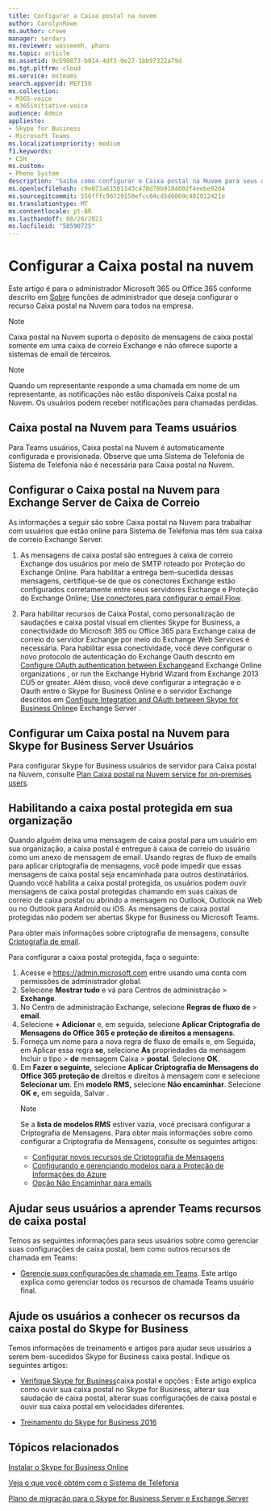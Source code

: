 ```yaml
---
title: Configurar a Caixa postal na nuvem
author: CarolynRowe
ms.author: crowe
manager: serdars
ms.reviewer: wasseemh, phans
ms.topic: article
ms.assetid: 9c590873-b014-4df3-9e27-1bb97322a79d
ms.tgt.pltfrm: cloud
ms.service: msteams
search.appverid: MET150
ms.collection:
- M365-voice
- m365initiative-voice
audience: Admin
appliesto:
- Skype for Business
- Microsoft Teams
ms.localizationpriority: medium
f1.keywords:
- CSH
ms.custom:
- Phone System
description: 'Saiba como configurar o Caixa postal na Nuvem para seus usuários. '
ms.openlocfilehash: c9e073a61501143c478d78b9184602f4eebe9264
ms.sourcegitcommit: 556fffc96729150efcc04cd5d6069c402012421e
ms.translationtype: MT
ms.contentlocale: pt-BR
ms.lasthandoff: 08/26/2021
ms.locfileid: "58590725"
---
```

# <a name="set-up-cloud-voicemail"></a>Configurar a Caixa postal na nuvem

Este artigo é para o administrador Microsoft 365 ou Office 365 conforme descrito em [Sobre](/microsoft-365/admin/add-users/about-admin-roles) funções de administrador que deseja configurar o recurso Caixa postal na Nuvem para todos na empresa.

> [!NOTE]
> Caixa postal na Nuvem suporta o depósito de mensagens de caixa postal somente em uma caixa de correio Exchange e não oferece suporte a sistemas de email de terceiros. 

> [!NOTE]
> Quando um representante responde a uma chamada em nome de um representante, as notificações não estão disponíveis Caixa postal na Nuvem. Os usuários podem receber notificações para chamadas perdidas.

## <a name="cloud-voicemail-for-teams-users"></a>Caixa postal na Nuvem para Teams usuários

Para Teams usuários, Caixa postal na Nuvem é automaticamente configurada e provisionada. Observe que uma Sistema de Telefonia de Sistema de Telefonia não é necessária para Caixa postal na Nuvem. 

## <a name="set-up-cloud-voicemail-for-exchange-server-mailbox-users"></a>Configurar o Caixa postal na Nuvem para Exchange Server de Caixa de Correio

As informações a seguir são sobre Caixa postal na Nuvem para trabalhar com usuários que estão online para Sistema de Telefonia mas têm sua caixa de correio Exchange Server. 
  
1. As mensagens de caixa postal são entregues à caixa de correio Exchange dos usuários por meio de SMTP roteado por Proteção do Exchange Online. Para habilitar a entrega bem-sucedida dessas mensagens, certifique-se de que os conectores Exchange estão configurados corretamente entre seus servidores Exchange e Proteção do Exchange Online; [Use conectores para configurar o email Flow](/exchange/mail-flow-best-practices/use-connectors-to-configure-mail-flow/use-connectors-to-configure-mail-flow). 

2. Para habilitar recursos de Caixa Postal, como personalização de saudações e caixa postal visual em clientes Skype for Business, a conectividade do Microsoft 365 ou Office 365 para Exchange caixa de correio do servidor Exchange por meio do Exchange Web Services é necessária. Para habilitar essa conectividade, você deve configurar o novo protocolo de autenticação do Exchange Oauth descrito em [Configure OAuth authentication between Exchange](/exchange/configure-oauth-authentication-between-exchange-and-exchange-online-organizations-exchange-2013-help)and Exchange Online organizations , or run the Exchange Hybrid Wizard from Exchange 2013 CU5 or greater. Além disso, você deve configurar a integração e o Oauth entre o Skype for Business Online e o servidor Exchange descritos em [Configure Integration and OAuth between Skype for Business Online](/skypeforbusiness/deploy/integrate-with-exchange-server/oauth-with-online-and-on-premises)e Exchange Server . 

## <a name="set-up-cloud-voicemail-for-skype-for-business-server-users"></a>Configurar um Caixa postal na Nuvem para Skype for Business Server Usuários

Para configurar Skype for Business usuários de servidor para Caixa postal na Nuvem, consulte [Plan Caixa postal na Nuvem service for on-premises users](/skypeforbusiness/hybrid/plan-cloud-voicemail).

## <a name="enabling-protected-voicemail-in-your-organization"></a>Habilitando a caixa postal protegida em sua organização

Quando alguém deixa uma mensagem de caixa postal para um usuário em sua organização, a caixa postal é entregue à caixa de correio do usuário como um anexo de mensagem de email. Usando regras de fluxo de emails para aplicar criptografia de mensagens, você pode impedir que essas mensagens de caixa postal seja encaminhada para outros destinatários. Quando você habilita a caixa postal protegida, os usuários podem ouvir mensagens de caixa postal protegidas chamando em suas caixas de correio de caixa postal ou abrindo a mensagem no Outlook, Outlook na Web ou no Outlook para Android ou iOS. As mensagens de caixa postal protegidas não podem ser abertas Skype for Business ou Microsoft Teams.

Para obter mais informações sobre criptografia de mensagens, consulte [Criptografia de email](/microsoft-365/compliance/email-encryption?view=o365-worldwide).

Para configurar a caixa postal protegida, faça o seguinte:

1. Acesse e https://admin.microsoft.com entre usando uma conta com permissões de administrador global.
2. Selecione **Mostrar tudo** e vá para Centros de administração   >  **Exchange**.
3. No Centro de administração Exchange, selecione **Regras de fluxo de**  >  **email**.
4. Selecione **+** **Adicionar** e, em seguida, selecione **Aplicar Criptografia de Mensagens do Office 365 e proteção de direitos a mensagens**.
5. Forneça um nome para a nova regra de fluxo de emails e, em Seguida, em Aplicar essa regra **se**, selecione **As** propriedades da mensagem Incluir o tipo  >  **de** mensagem Caixa  >  **postal**. Selecione **OK**.
6. Em **Fazer o seguinte,** selecione **Aplicar Criptografia de Mensagens do Office 365 proteção de** direitos e direitos à mensagem com e selecione **Selecionar um**. Em **modelo RMS,** selecione **Não encaminhar**. Selecione **OK** **e,** em seguida, Salvar .
    > [!NOTE]
    > Se a **lista de modelos RMS** estiver vazia, você precisará configurar a Criptografia de Mensagens. Para obter mais informações sobre como configurar a Criptografia de Mensagens, consulte os seguintes artigos:
    > - [Configurar novos recursos de Criptografia de Mensagens](/microsoft-365/compliance/set-up-new-message-encryption-capabilities?view=o365-worldwide)
    > - [Configurando e gerenciando modelos para a Proteção de Informações do Azure](/information-protection/deploy-use/configure-policy-templates)
    > - [Opção Não Encaminhar para emails](/information-protection/deploy-use/configure-usage-rights#do-not-forward-option-for-emails)

## <a name="help-your-users-learn-teams-voicemail-features"></a>Ajudar seus usuários a aprender Teams recursos de caixa postal

Temos as seguintes informações para seus usuários sobre como gerenciar suas configurações de caixa postal, bem como outros recursos de chamada em Teams:

- [Gerencie suas configurações de chamada em Teams](https://support.office.com/article/manage-your-call-settings-in-teams-456cb611-3477-496f-b31a-6ab752a7595f). Este artigo explica como gerenciar todos os recursos de chamada Teams usuário final. 

## <a name="help-your-users-learn-skype-for-business-voicemail-features"></a>Ajude os usuários a conhecer os recursos da caixa postal do Skype for Business

Temos informações de treinamento e artigos para ajudar seus usuários a serem bem-sucedidos Skype for Business caixa postal. Indique os seguintes artigos:

- [Verifique Skype for Business](https://support.office.com/article/2deea7f8-831f-4e85-a0d4-b34da55945a8)caixa postal e opções : Este artigo explica como ouvir sua caixa postal no Skype for Business, alterar sua saudação de caixa postal, alterar suas configurações de caixa postal e ouvir sua caixa postal em velocidades diferentes.

- [Treinamento do Skype for Business 2016](https://support.office.com/article/eb2081bc-fd0a-4eda-94da-5a39f369ee74)

## <a name="related-topics"></a>Tópicos relacionados
[Instalar o Skype for Business Online](/skypeforbusiness/set-up-skype-for-business-online/set-up-skype-for-business-online)

[Veja o que você obtém com o Sistema de Telefonia](here-s-what-you-get-with-phone-system.md)

[Plano de migração para o Skype for Business Server e Exchange Server](/SkypeForBusiness/hybrid/plan-um-migration)
